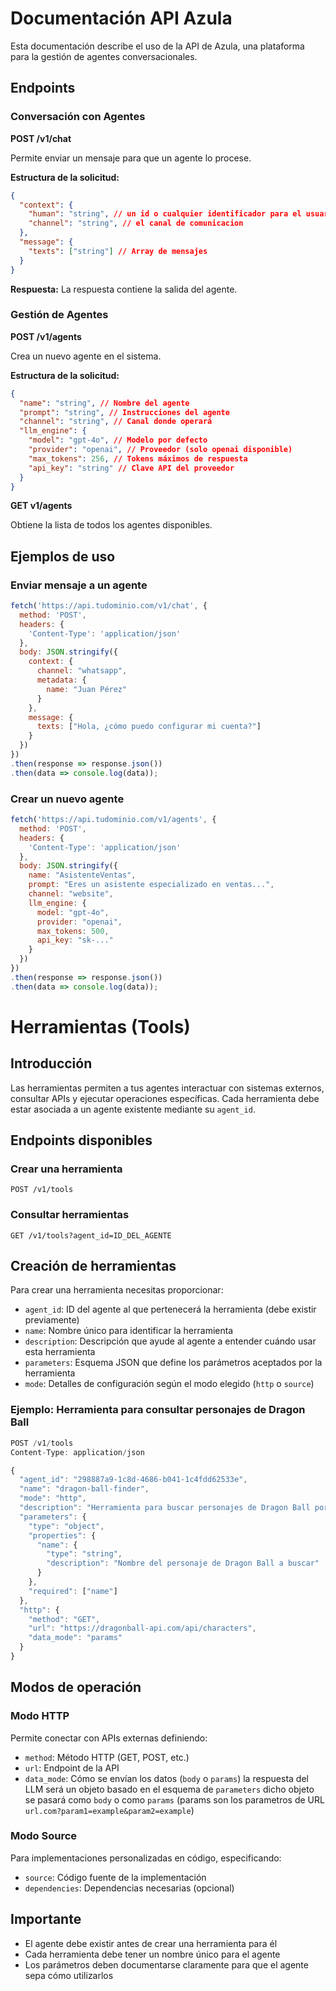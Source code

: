 # Documentación API Azula

Esta documentación describe el uso de la API de Azula, una plataforma para la gestión de agentes conversacionales.

## Endpoints

### Conversación con Agentes

**POST /v1/chat**

Permite enviar un mensaje para que un agente lo procese.

**Estructura de la solicitud:**
```json
{
  "context": {
    "human": "string", // un id o cualquier identificador para el usuario
    "channel": "string", // el canal de comunicacion
  },
  "message": {
    "texts": ["string"] // Array de mensajes
  }
}
```

**Respuesta:**
La respuesta contiene la salida del agente.

### Gestión de Agentes

**POST /v1/agents**

Crea un nuevo agente en el sistema.

**Estructura de la solicitud:**
```json
{
  "name": "string", // Nombre del agente
  "prompt": "string", // Instrucciones del agente
  "channel": "string", // Canal donde operará
  "llm_engine": {
    "model": "gpt-4o", // Modelo por defecto
    "provider": "openai", // Proveedor (solo openai disponible)
    "max_tokens": 256, // Tokens máximos de respuesta
    "api_key": "string" // Clave API del proveedor
  }
}
```

**GET v1/agents**

Obtiene la lista de todos los agentes disponibles.

## Ejemplos de uso

### Enviar mensaje a un agente

```javascript
fetch('https://api.tudominio.com/v1/chat', {
  method: 'POST',
  headers: {
    'Content-Type': 'application/json'
  },
  body: JSON.stringify({
    context: {
      channel: "whatsapp",
      metadata: {
        name: "Juan Pérez"
      }
    },
    message: {
      texts: ["Hola, ¿cómo puedo configurar mi cuenta?"]
    }
  })
})
.then(response => response.json())
.then(data => console.log(data));
```

### Crear un nuevo agente

```javascript
fetch('https://api.tudominio.com/v1/agents', {
  method: 'POST',
  headers: {
    'Content-Type': 'application/json'
  },
  body: JSON.stringify({
    name: "AsistenteVentas",
    prompt: "Eres un asistente especializado en ventas...",
    channel: "website",
    llm_engine: {
      model: "gpt-4o",
      provider: "openai",
      max_tokens: 500,
      api_key: "sk-..."
    }
  })
})
.then(response => response.json())
.then(data => console.log(data));
```

# Herramientas (Tools)

## Introducción

Las herramientas permiten a tus agentes interactuar con sistemas externos, consultar APIs y ejecutar operaciones específicas. Cada herramienta debe estar asociada a un agente existente mediante su `agent_id`.

## Endpoints disponibles

### Crear una herramienta

```
POST /v1/tools
```

### Consultar herramientas

```
GET /v1/tools?agent_id=ID_DEL_AGENTE
```

## Creación de herramientas

Para crear una herramienta necesitas proporcionar:

- `agent_id`: ID del agente al que pertenecerá la herramienta (debe existir previamente)
- `name`: Nombre único para identificar la herramienta
- `description`: Descripción que ayude al agente a entender cuándo usar esta herramienta
- `parameters`: Esquema JSON que define los parámetros aceptados por la herramienta
- `mode`: Detalles de configuración según el modo elegido (`http` o `source`)

### Ejemplo: Herramienta para consultar personajes de Dragon Ball

```javascript
POST /v1/tools
Content-Type: application/json

{
  "agent_id": "298887a9-1c8d-4686-b041-1c4fdd62533e",
  "name": "dragon-ball-finder",
  "mode": "http",
  "description": "Herramienta para buscar personajes de Dragon Ball por nombre",
  "parameters": {
    "type": "object",
    "properties": {
      "name": {
        "type": "string",
        "description": "Nombre del personaje de Dragon Ball a buscar"
      }
    },
    "required": ["name"]
  },
  "http": {
    "method": "GET",
    "url": "https://dragonball-api.com/api/characters",
    "data_mode": "params"
  }
}
```

## Modos de operación

### Modo HTTP

Permite conectar con APIs externas definiendo:
- `method`: Método HTTP (GET, POST, etc.)
- `url`: Endpoint de la API
- `data_mode`: Cómo se envían los datos (`body` o `params`) la respuesta del LLM será un objeto basado en el esquema de `parameters` dicho objeto se pasará como `body` o como `params` (params son los parametros de URL `url.com?param1=example&param2=example`)

### Modo Source

Para implementaciones personalizadas en código, especificando:
- `source`: Código fuente de la implementación
- `dependencies`: Dependencias necesarias (opcional)

## Importante

- El agente debe existir antes de crear una herramienta para él
- Cada herramienta debe tener un nombre único para el agente
- Los parámetros deben documentarse claramente para que el agente sepa cómo utilizarlos

